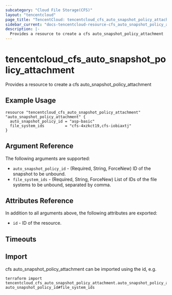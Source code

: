 ```yaml
---
subcategory: "Cloud File Storage(CFS)"
layout: "tencentcloud"
page_title: "TencentCloud: tencentcloud_cfs_auto_snapshot_policy_attachment"
sidebar_current: "docs-tencentcloud-resource-cfs_auto_snapshot_policy_attachment"
description: |-
  Provides a resource to create a cfs auto_snapshot_policy_attachment
---
```


# tencentcloud_cfs_auto_snapshot_policy_attachment

Provides a resource to create a cfs auto_snapshot_policy_attachment

## Example Usage

```hcl
resource "tencentcloud_cfs_auto_snapshot_policy_attachment" "auto_snapshot_policy_attachment" {
  auto_snapshot_policy_id = "asp-basic"
  file_system_ids         = "cfs-4xzkct19,cfs-iobiaxtj"
}
```

## Argument Reference

The following arguments are supported:

* `auto_snapshot_policy_id` - (Required, String, ForceNew) ID of the snapshot to be unbound.
* `file_system_ids` - (Required, String, ForceNew) List of IDs of the file systems to be unbound, separated by comma.

## Attributes Reference

In addition to all arguments above, the following attributes are exported:

* `id` - ID of the resource.



## Timeouts

<no value>


## Import

cfs auto_snapshot_policy_attachment can be imported using the id, e.g.

```
terraform import tencentcloud_cfs_auto_snapshot_policy_attachment.auto_snapshot_policy_attachment auto_snapshot_policy_id#file_system_ids
```

